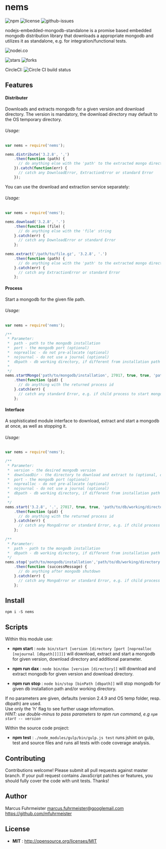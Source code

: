# nems

![npm](https://img.shields.io/npm/v/nems.svg) ![license](https://img.shields.io/npm/l/nems.svg) ![github-issues](https://img.shields.io/github/issues/mfuhrmeister/nodejs-embedded-mongodb-standalone.svg)

nodejs-embedded-mongodb-standalone is a promise based embedded mongodb distribution library that downloads a appropriate mongodb and utilizes it as standalone, e.g. for integration/functional tests.

![nodei.co](https://nodei.co/npm/nems.png?downloads=true&downloadRank=true&stars=true)

![stars](https://img.shields.io/github/stars/mfuhrmeister/nodejs-embedded-mongodb-standalone.svg)
![forks](https://img.shields.io/github/forks/mfuhrmeister/nodejs-embedded-mongodb-standalone.svg)

CircleCI: ![Circle CI build status](https://circleci.com/gh/mfuhrmeister/nodejs-embedded-mongodb-standalone.svg?style=svg)

## Features

#### Distributer
Downloads and extracts mongodb for a given version and download directory.
The version is mandatory, the download directory may default to the OS temporary directory.

###### Usage:
```javascript
var nems = require('nems');

nems.distribute('3.2.8', '.')
    .then(function (path) {
      // do anything else with the 'path' to the extracted mongo directory
    }).catch(function(err) {
      // catch any DownloadError, ExtractionError or standard Error
    });
```
You can use the download and extraction service separately:

###### Usage:
```javascript
var nems = require('nems');

nems.download('3.2.8', '.')
    .then(function (file) {
      // do anything else with the 'file' string
    }.catch(err) {
      // catch any DownloadError or standard Error
    };
    
nems.extract('/path/to/file.gz', '3.2.8', '.')
    .then(function (path) {
      // do anything else with the 'path' to the extracted mongo directory
    }.catch(err) {
      // catch any ExtractionError or standard Error
    };
```

#### Process
Start a mongodb for the given file path.

###### Usage:
```javascript
var nems = require('nems');

/**
 * Parameter: 
 *  path - path to the mongodb installation
 *  port - the mongodb port (optional)
 *  noprealloc - do not pre-allocate (optional)
 *  nojournal - do not use a journal (optional)
 *  dbpath - db working directory, if different from installation path (optional)
 * 
 */
nems.startMongo('path/to/mongodb/installation', 27017, true, true, 'path/to/db/working/directory')
    .then(function (pid) {
      // do anything with the returned process id
    }.catch(err) {
      // catch any standard Error, e.g. if child process to start mongo crashed
    };
```

#### Interface
A sophisticated module interface to download, extract and start a mongodb at once, as well as stopping it.

###### Usage:
```javascript
var nems = require('nems');

/**
 * Parameter: 
 *  version - the desired mongodb version
 *  downloadDir - the directory to download and extract to (optional, defaults to the OS temporary directory)
 *  port - the mongodb port (optional)
 *  noprealloc - do not pre-allocate (optional)
 *  nojournal - do not use a journal (optional)
 *  dbpath - db working directory, if different from installation path (optional)
 * 
 */
nems.start('3.2.8', '.', 27017, true, true, 'path/to/db/working/directory')
    .then(function (pid) {
      // do anything with the returned process id
    }.catch(err) {
      // catch any MongoError or standard Error, e.g. if child process to start mongo crashed
    };
    
/**
 * Parameter: 
 *  path - path to the mongodb installation
 *  dbpath - db working directory, if different from installation path (optional)
 */
nems.stop('path/to/mongodb/installation','path/to/db/working/directory')
    .then(function (successMessage) {
      // do anything after mongodb shutdown
    }.catch(err) {
      // catch any MongoError or standard Error, e.g. if child process to start mongo crashed
    };
```

## Install

`npm i -S nems`


## Scripts
Within this module use:

 - **npm start** : `node bin/start [version [directory [port [noprealloc [nojournal [dbpath]]]]]]` will download, extract and start a mongodb for given version, download directory and additional parameter.
 - **npm run dax** : `node bin/dax [version [directory]]` will download and extract mongodb for given version and download directory.
 
 - **npm run stop** : `node bin/stop [binPath [dbpath]]` will stop mongodb for given db installation path and/or working directory.
 
 If no parameters are given, defaults (version 2.4.9 and OS temp folder, resp. dbpath) are used.  
 Use only the 'h' flag to see further usage information.  
 *HINT: use double-minus to pass parameters to npm run command, e.g `npm start -- version`*

Within the source code project:

 - **npm test** : `./node_modules/gulp/bin/gulp.js test` runs jshint on gulp, test and source files and runs all tests with code coverage analysis.

## Contributing

Contributions welcome! Please submit all pull requests against master branch. If your pull request contains JavaScript patches or features, you should fully cover the code with unit tests. Thanks!

## Author

Marcus Fuhrmeister <marcus.fuhrmeister@googlemail.com> https://github.com/mfuhrmeister

## License

 - **MIT** : http://opensource.org/licenses/MIT
